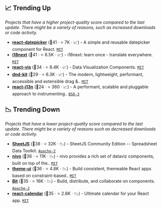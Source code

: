 ## 📈 Trending Up

_Projects that have a higher project-quality score compared to the last update. There might be a variety of reasons, such as increased downloads or code activity._

- <b><a href="https://github.com/Hacker0x01/react-datepicker">react-datepicker</a></b> (🥇41 ·  ⭐ 7K · 📈) - A simple and reusable datepicker component for React. <code><a href="http://bit.ly/34MBwT8">MIT</a></code>
- <b><a href="https://github.com/i18next/i18next">i18next</a></b> (🥉41 ·  ⭐ 6.5K · 📈) - i18next: learn once - translate everywhere. <code><a href="http://bit.ly/34MBwT8">MIT</a></code>
- <b><a href="https://github.com/uber/react-vis">react-vis</a></b> (🥈34 ·  ⭐ 8.4K · 📈) - Data Visualization Components. <code><a href="http://bit.ly/34MBwT8">MIT</a></code>
- <b><a href="https://github.com/clauderic/dnd-kit">dnd-kit</a></b> (🥉29 ·  ⭐ 6.3K · 📈) - The modern, lightweight, performant, accessible and extensible drag &.. <code><a href="http://bit.ly/34MBwT8">MIT</a></code>
- <b><a href="https://github.com/yahoo/react-i13n">react-i13n</a></b> (🥉24 ·  ⭐ 360 · 📈) - A performant, scalable and pluggable approach to instrumenting.. <code><a href="http://bit.ly/3aKzpTv">BSD-3</a></code>

## 📉 Trending Down

_Projects that have a lower project-quality score compared to the last update. There might be a variety of reasons such as decreased downloads or code activity._

- <b><a href="https://github.com/SheetJS/sheetjs">SheetJS</a></b> (🥈38 ·  ⭐ 32K · 📉) - SheetJS Community Edition -- Spreadsheet Data Toolkit. <code><a href="http://bit.ly/3nYMfla">Apache-2</a></code>
- <b><a href="https://github.com/plouc/nivo">nivo</a></b> (🥈36 ·  ⭐ 11K · 📉) - nivo provides a rich set of dataviz components, built on top of the.. <code><a href="http://bit.ly/34MBwT8">MIT</a></code>
- <b><a href="https://github.com/system-ui/theme-ui">theme-ui</a></b> (🥈36 ·  ⭐ 4.8K · 📉) - Build consistent, themeable React apps based on constraint-based.. <code><a href="http://bit.ly/34MBwT8">MIT</a></code>
- <b><a href="https://github.com/teambit/bit">Bit</a></b> (🥈35 ·  ⭐ 16K · 📉) - Build, distribute, and collaborate on components. <code><a href="http://bit.ly/3nYMfla">Apache-2</a></code>
- <b><a href="https://github.com/wojtekmaj/react-calendar">react-calendar</a></b> (🥈35 ·  ⭐ 2.8K · 📉) - Ultimate calendar for your React app. <code><a href="http://bit.ly/34MBwT8">MIT</a></code>

